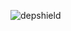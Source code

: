 ![depshield](https://14gxy2qgoj.execute-api.us-east-2.amazonaws.com/prod/badges/depshield-ci/ci-project-3/depshield.svg)
<!-- ![depshield](https://staging.depshield.sonatype.org/badges/depshield-ci/ci-project-3/depshield.svg) -->
